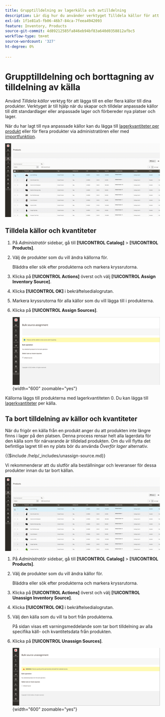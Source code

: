 ```yaml
---
title: Grupptilldelning av lagerkälla och avtilldelning
description: Lär dig hur du använder verktyget Tilldela källor för att hantera källtilldelningar för produkter.
exl-id: 1f1e81a5-fb06-46b7-84ca-7feea4942093
feature: Inventory, Products
source-git-commit: 4d89212585fa846eb94bf83a640d0358812afbc5
workflow-type: tm+mt
source-wordcount: '327'
ht-degree: 0%

---
```


# Grupptilldelning och borttagning av tilldelning av källa

Använd _Tilldela källor_ verktyg för att lägga till en eller flera källor till dina produkter. Verktyget är till hjälp när du skapar och tilldelar anpassade källor till ditt standardlager eller anpassade lager och förbereder nya platser och lager.

När du har lagt till nya anpassade källor kan du lägga till [lagerkvantiteter per produkt](quantities-assign-per-product.md) eller för flera produkter via administratören eller med [importfunktion](inventory-import-export.md).

![Lägg till lagerkällor för valda produkter](assets/inventory-bulk-assign-sources.gif)

## Tilldela källor och kvantiteter

1. På _Administratör_ sidebar, gå till **[!UICONTROL Catalog]** > **[!UICONTROL Products]**.

1. Välj de produkter som du vill ändra källorna för.

   Bläddra eller sök efter produkterna och markera kryssrutorna.

1. Klicka på **[!UICONTROL Actions]** överst och välj **[!UICONTROL Assign Inventory Source]**.

1. Klicka **[!UICONTROL OK]** i bekräftelsedialogrutan.

1. Markera kryssrutorna för alla källor som du vill lägga till i produkterna.

1. Klicka på **[!UICONTROL Assign Sources]**.

   ![Välj produkter för att lägga till källor](assets/inventory-bulk-assign-sources-summary.png){width="600" zoomable="yes"}

Källorna läggs till produkterna med lagerkvantiteten 0. Du kan lägga till [lagerkvantiteter](quantities-assign-per-product.md) per källa.

## Ta bort tilldelning av källor och kvantiteter

När du frigör en källa från en produkt anger du att produkten inte längre finns i lager på den platsen. Denna process rensar helt alla lagerdata för den källa som för närvarande är tilldelad produkten. Om du vill flytta det befintliga lagret till en ny plats bör du använda _Överför lager_ alternativ.

{{$include /help/_includes/unassign-source.md}}

Vi rekommenderar att du slutför alla beställningar och leveranser för dessa produkter innan du tar bort källan.

![Ta bort tilldelning av källor för valda produkter](assets/inventory-bulk-unassign-sources.gif)

1. På _Administratör_ sidebar, gå till **[!UICONTROL Catalog]** > **[!UICONTROL Products]**.

1. Välj de produkter som du vill ändra källor för.

   Bläddra eller sök efter produkterna och markera kryssrutorna.

1. Klicka på **[!UICONTROL Actions]** överst och välj **[!UICONTROL Unassign Inventory Source]**.

1. Klicka **[!UICONTROL OK]** i bekräftelsedialogrutan.

1. Välj den källa som du vill ta bort från produkterna.

   På sidan visas ett varningsmeddelande som tar bort tilldelning av alla specifika käll- och kvantitetsdata från produkten.

1. Klicka på **[!UICONTROL Unassign Sources]**.

   ![Ta bort källor från valda produkter](assets/inventory-bulk-unassign-sources-summary.png){width="600" zoomable="yes"}
